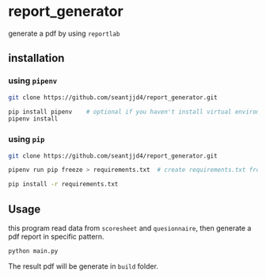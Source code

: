 # report_generator
generate a pdf by using `reportlab`

## installation
### using `pipenv`
```bash
git clone https://github.com/seantjjd4/report_generator.git

pip install pipenv    # optional if you haven't install virtual enviroment
pipenv install
```

### using `pip`
```bash
git clone https://github.com/seantjjd4/report_generator.git

pipenv run pip freeze > requirements.txt  # create requirements.txt from pipfile and pipfile.lock

pip install -r requirements.txt
```

## Usage
this program read data from `scoresheet` and `quesionnaire`, then generate a pdf report in specific pattern.

```bash
python main.py
```
The result pdf will be generate in `build` folder.

